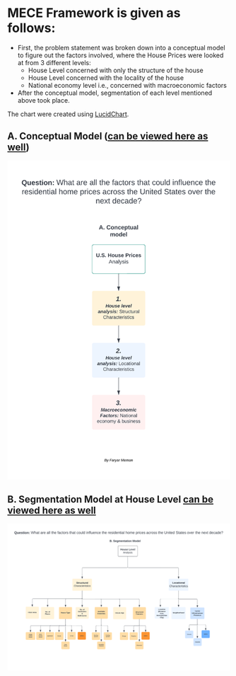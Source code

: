 # MECE Framework is given as follows:
- First, the problem statement was broken down into a conceptual model to figure out the factors involved, where the House Prices were looked at from 3 different levels:
  - House Level concerned with only the structure of the house
  - House Level concerned with the locality of the house
  - National economy level i.e., concerned with macroeconomic factors
- After the conceptual model, segmentation of each level mentioned above took place. 

The chart were created using [LucidChart](https://www.lucidchart.com/pages/).


## A. Conceptual Model ([can be viewed here as well](https://github.com/faryar251/U.S.-House-Prices-Analysis-MECE/blob/main/MECE%20Framework/A.%20Conceptual%20Model.png))
![Conceptual Model](<MECE Framework/A. Conceptual Model.png>)
## B. Segmentation Model at House Level [can be viewed here as well](https://github.com/faryar251/U.S.-House-Prices-Analysis-MECE/blob/main/MECE%20Framework/B.%20Segmentation%20Model%20of%20House%20Level%20Prices.png)
![Segmentation Model House Level](<MECE Framework/B. Segmentation Model of House Level Prices.png>)
